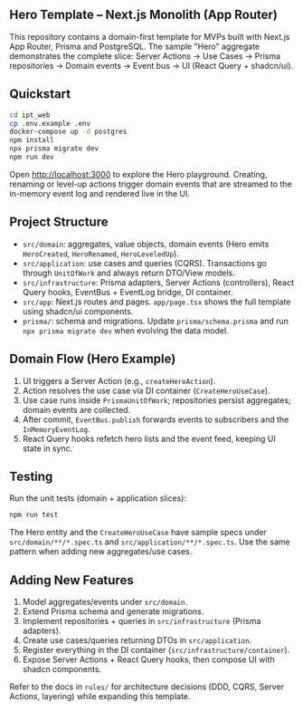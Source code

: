 ## Hero Template – Next.js Monolith (App Router)

This repository contains a domain-first template for MVPs built with Next.js App Router, Prisma and PostgreSQL. The sample "Hero" aggregate demonstrates the complete slice: Server Actions → Use Cases → Prisma repositories → Domain events → Event bus → UI (React Query + shadcn/ui).

## Quickstart

```bash
cd ipt_web
cp .env.example .env
docker-compose up -d postgres
npm install
npx prisma migrate dev
npm run dev
```

Open [http://localhost:3000](http://localhost:3000) to explore the Hero playground. Creating, renaming or level-up actions trigger domain events that are streamed to the in-memory event log and rendered live in the UI.

## Project Structure

- `src/domain`: aggregates, value objects, domain events (Hero emits `HeroCreated`, `HeroRenamed`, `HeroLeveledUp`).
- `src/application`: use cases and queries (CQRS). Transactions go through `UnitOfWork` and always return DTO/View models.
- `src/infrastructure`: Prisma adapters, Server Actions (controllers), React Query hooks, EventBus + EventLog bridge, DI container.
- `src/app`: Next.js routes and pages. `app/page.tsx` shows the full template using shadcn/ui components.
- `prisma/`: schema and migrations. Update `prisma/schema.prisma` and run `npx prisma migrate dev` when evolving the data model.

## Domain Flow (Hero Example)

1. UI triggers a Server Action (e.g., `createHeroAction`).
2. Action resolves the use case via DI container (`CreateHeroUseCase`).
3. Use case runs inside `PrismaUnitOfWork`; repositories persist aggregates; domain events are collected.
4. After commit, `EventBus.publish` forwards events to subscribers and the `InMemoryEventLog`.
5. React Query hooks refetch hero lists and the event feed, keeping UI state in sync.

## Testing

Run the unit tests (domain + application slices):

```bash
npm run test
```

The Hero entity and the `CreateHeroUseCase` have sample specs under `src/domain/**/*.spec.ts` and `src/application/**/*.spec.ts`. Use the same pattern when adding new aggregates/use cases.

## Adding New Features

1. Model aggregates/events under `src/domain`.
2. Extend Prisma schema and generate migrations.
3. Implement repositories + queries in `src/infrastructure` (Prisma adapters).
4. Create use cases/queries returning DTOs in `src/application`.
5. Register everything in the DI container (`src/infrastructure/container`).
6. Expose Server Actions + React Query hooks, then compose UI with shadcn components.

Refer to the docs in `rules/` for architecture decisions (DDD, CQRS, Server Actions, layering) while expanding this template.
